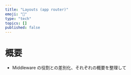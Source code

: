 ```yaml
---
title: "Layouts (app router)"
emoji: "💭"
type: "tech"
topics: []
published: false
---
```


# 概要
- Middleware の役割との差別化、それぞれの概要を整理して